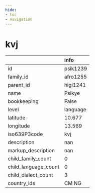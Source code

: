 ```yaml
---
hide:
- toc
- navigation
---
```

# kvj
|                      | info     |
|:---------------------|:---------|
| id                   | psik1239 |
| family_id            | afro1255 |
| parent_id            | higi1241 |
| name                 | Psikye   |
| bookkeeping          | False    |
| level                | language |
| latitude             | 10.677   |
| longitude            | 13.569   |
| iso639P3code         | kvj      |
| description          | nan      |
| markup_description   | nan      |
| child_family_count   | 0        |
| child_language_count | 0        |
| child_dialect_count  | 3        |
| country_ids          | CM NG    |